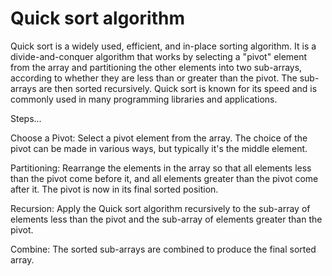 # Quick sort algorithm

Quick sort is a widely used, efficient, and in-place sorting algorithm. It is a divide-and-conquer algorithm that works by selecting a "pivot" element from the array and partitioning the other elements into two sub-arrays, according to whether they are less than or greater than the pivot. The sub-arrays are then sorted recursively. Quick sort is known for its speed and is commonly used in many programming libraries and applications.

Steps…

Choose a Pivot: Select a pivot element from the array. The choice of the pivot can be made in various ways, but typically it's the middle element.

Partitioning: Rearrange the elements in the array so that all elements less than the pivot come before it, and all elements greater than the pivot come after it. The pivot is now in its final sorted position.

Recursion: Apply the Quick sort algorithm recursively to the sub-array of elements less than the pivot and the sub-array of elements greater than the pivot.

Combine: The sorted sub-arrays are combined to produce the final sorted array.
